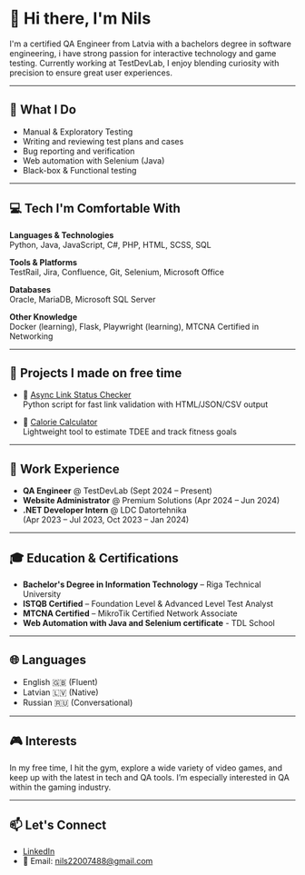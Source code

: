 # 👋 Hi there, I'm Nils

I'm a certified QA Engineer from Latvia with a bachelors degree in software engineering, i have strong passion for interactive technology and game testing. Currently working at TestDevLab, I enjoy blending curiosity with precision to ensure great user experiences.

---

## 🧪 What I Do

- Manual & Exploratory Testing
- Writing and reviewing test plans and cases
- Bug reporting and verification
- Web automation with Selenium (Java)
- Black-box & Functional testing

---

## 💻 Tech I'm Comfortable With

**Languages & Technologies**  
Python, Java, JavaScript, C#, PHP, HTML, SCSS, SQL  

**Tools & Platforms**  
TestRail, Jira, Confluence, Git, Selenium, Microsoft Office  

**Databases**  
Oracle, MariaDB, Microsoft SQL Server  

**Other Knowledge**  
Docker (learning), Flask, Playwright (learning), MTCNA Certified in Networking

---

## 🔧 Projects I made on free time

- 🔗 [Async Link Status Checker](https://github.com/Nilssten/web-status-checker)  
  Python script for fast link validation with HTML/JSON/CSV output

- 🧮 [Calorie Calculator](https://github.com/Nilssten/CalorieCalculator)  
  Lightweight tool to estimate TDEE and track fitness goals

---

## 💼 Work Experience

- **QA Engineer** @ TestDevLab (Sept 2024 – Present)  
- **Website Administrator** @ Premium Solutions (Apr 2024 – Jun 2024)  
- **.NET Developer Intern** @ LDC Datortehnika  
  (Apr 2023 – Jul 2023, Oct 2023 – Jan 2024)

---

## 🎓 Education & Certifications

- **Bachelor's Degree in Information Technology** – Riga Technical University  
- **ISTQB Certified** – Foundation Level & Advanced Level Test Analyst  
- **MTCNA Certified** – MikroTik Certified Network Associate
- **Web Automation with Java and Selenium certificate** - TDL School
---

## 🌐 Languages

- English 🇬🇧 (Fluent)  
- Latvian 🇱🇻 (Native)  
- Russian 🇷🇺 (Conversational)

---

## 🎮 Interests

In my free time, I hit the gym, explore a wide variety of video games, and keep up with the latest in tech and QA tools. I’m especially interested in QA within the gaming industry.

---

## 📫 Let's Connect

- [LinkedIn](https://www.linkedin.com/in/nils-stenk%C4%93vi%C4%8Ds-1492b9290/)  
- 📧 Email: nils22007488@gmail.com
